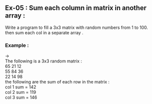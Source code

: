## Ex-05 : Sum each column in matrix in another array :  
Write a program to fill a 3x3 matrix with random numbers from 1 to 100.  
then sum each col in a separate array .  
### Example :  
->  
The following is a 3x3 random matrix  :  
65 21 12  
55 84 36  
22 14 98  
the following are the sum of each row in the matrix :  
col 1 sum  = 142  
col 2 sum  = 119  
col 3 sum  = 146  

